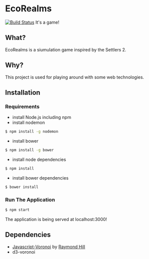 # EcoRealms
[![Build Status](https://travis-ci.org/EightBitBoy/EcoRealms.svg?branch=master)](https://travis-ci.org/EightBitBoy/EcoRealms)
It's a game!

## What?
EcoRealms is a siumulation game inspired by the Settlers 2.

## Why?
This project is used for playing around with some web technologies.

## Installation

### Requirements
- install Node.js including npm
- install nodemon
```sh
$ npm install -g nodemon
```
- install bower
```sh
$ npm install -g bower
```
- install node dependencies
```sh
$ npm install
```
- install bower dependencies
```sh
$ bower install
```

### Run The Application
```sh
$ npm start
```
The application is being served at localhost:3000!

## Dependencies
- [Javascript-Voronoi](https://github.com/gorhill/Javascript-Voronoi) by [Raymond Hill](https://github.com/gorhill)
- d3-voronoi
